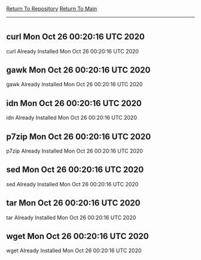 [Return To Repository](https://github.com/deathbybandaid/piholeparser/)
[Return To Main](https://github.com/deathbybandaid/piholeparser/blob/master/RecentRunLogs/Mainlog.md)
____________________________________
# 
## curl Mon Oct 26 00:20:16 UTC 2020
curl Already Installed Mon Oct 26 00:20:16 UTC 2020
## gawk Mon Oct 26 00:20:16 UTC 2020
gawk Already Installed Mon Oct 26 00:20:16 UTC 2020
## idn Mon Oct 26 00:20:16 UTC 2020
idn Already Installed Mon Oct 26 00:20:16 UTC 2020
## p7zip Mon Oct 26 00:20:16 UTC 2020
p7zip Already Installed Mon Oct 26 00:20:16 UTC 2020
## sed Mon Oct 26 00:20:16 UTC 2020
sed Already Installed Mon Oct 26 00:20:16 UTC 2020
## tar Mon Oct 26 00:20:16 UTC 2020
tar Already Installed Mon Oct 26 00:20:16 UTC 2020
## wget Mon Oct 26 00:20:16 UTC 2020
wget Already Installed Mon Oct 26 00:20:16 UTC 2020

